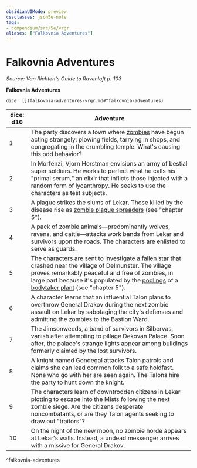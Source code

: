 ```yaml
---
obsidianUIMode: preview
cssclasses: json5e-note
tags:
- compendium/src/5e/vrgr
aliases: ["Falkovnia Adventures"]
---
```

# Falkovnia Adventures
*Source: Van Richten's Guide to Ravenloft p. 103* 

**Falkovnia Adventures**

`dice: [](falkovnia-adventures-vrgr.md#^falkovnia-adventures)`

| dice: d10 | Adventure |
|-----------|-----------|
| 1 | The party discovers a town where [zombies](2-Mechanics/CLI/bestiary/undead/zombie.md) have begun acting strangely: plowing fields, tarrying in shops, and congregating in the crumbling temple. What's causing this odd behavior? |
| 2 | In Morfenzi, Vjorn Horstman envisions an army of bestial super soldiers. He works to perfect what he calls his "primal serum," an elixir that inflicts those injected with a random form of lycanthropy. He seeks to use the characters as test subjects. |
| 3 | A plague strikes the slums of Lekar. Those killed by the disease rise as [zombie plague spreaders](2-Mechanics/CLI/bestiary/undead/zombie-plague-spreader-vrgr.md) (see "chapter 5"). |
| 4 | A pack of zombie animals—predominantly wolves, ravens, and cattle—attacks work bands from Lekar and survivors upon the roads. The characters are enlisted to serve as guards. |
| 5 | The characters are sent to investigate a fallen star that crashed near the village of Delmunster. The village proves remarkably peaceful and free of zombies, in large part because it's populated by the [podlings](2-Mechanics/CLI/bestiary/plant/podling-vrgr.md) of a [bodytaker plant](2-Mechanics/CLI/bestiary/plant/bodytaker-plant-vrgr.md) (see "chapter 5"). |
| 6 | A character learns that an influential Talon plans to overthrow General Drakov during the next zombie assault on Lekar by sabotaging the city's defenses and admitting the zombies to the Bastion Ward. |
| 7 | The Jimsonweeds, a band of survivors in Silbervas, vanish after attempting to pillage Dekovan Palace. Soon after, the palace's strange lights appear among buildings formerly claimed by the lost survivors. |
| 8 | A knight named Gondegal attacks Talon patrols and claims she can lead common folk to a safe holdfast. None who go with her are seen again. The Talons hire the party to hunt down the knight. |
| 9 | The characters learn of downtrodden citizens in Lekar plotting to escape into the Mists following the next zombie siege. Are the citizens desperate noncombatants, or are they Talon agents seeking to draw out "traitors"? |
| 10 | On the night of the new moon, no zombie horde appears at Lekar's walls. Instead, a undead messenger arrives with a missive for General Drakov. |
^falkovnia-adventures